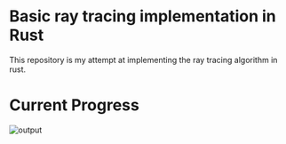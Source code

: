 # Basic ray tracing implementation in Rust
This repository is my attempt at implementing the ray tracing algorithm in rust.
# Current Progress
![output](https://github.com/user-attachments/assets/014675b6-335d-418d-bcb3-95df956d68f3)
